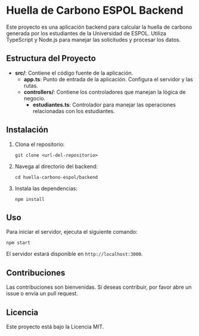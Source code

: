# Huella de Carbono ESPOL Backend

Este proyecto es una aplicación backend para calcular la huella de carbono generada por los estudiantes de la Universidad de ESPOL. Utiliza TypeScript y Node.js para manejar las solicitudes y procesar los datos.

## Estructura del Proyecto

- **src/**: Contiene el código fuente de la aplicación.
  - **app.ts**: Punto de entrada de la aplicación. Configura el servidor y las rutas.
  - **controllers/**: Contiene los controladores que manejan la lógica de negocio.
    - **estudiantes.ts**: Controlador para manejar las operaciones relacionadas con los estudiantes.

## Instalación

1. Clona el repositorio:
   ```
   git clone <url-del-repositorio>
   ```
2. Navega al directorio del backend:
   ```
   cd huella-carbono-espol/backend
   ```
3. Instala las dependencias:
   ```
   npm install
   ```

## Uso

Para iniciar el servidor, ejecuta el siguiente comando:
```
npm start
```

El servidor estará disponible en `http://localhost:3000`.

## Contribuciones

Las contribuciones son bienvenidas. Si deseas contribuir, por favor abre un issue o envía un pull request.

## Licencia

Este proyecto está bajo la Licencia MIT.